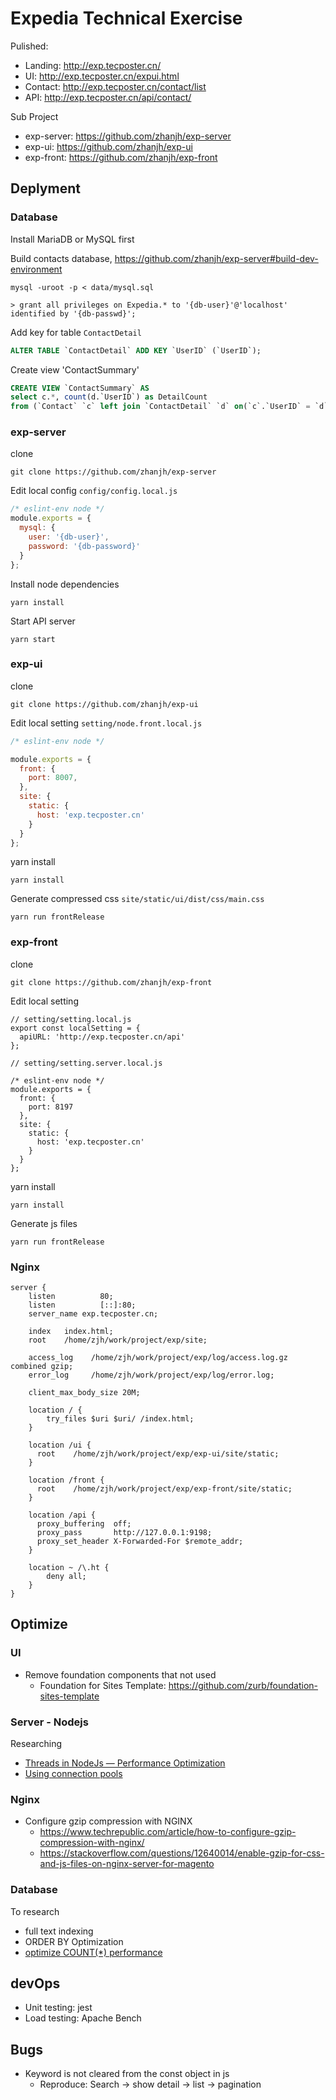 # Expedia Technical Exercise

Pulished:

* Landing: <http://exp.tecposter.cn/>
* UI: <http://exp.tecposter.cn/expui.html>
* Contact: <http://exp.tecposter.cn/contact/list>
* API: <http://exp.tecposter.cn/api/contact/>

Sub Project

* exp-server: <https://github.com/zhanjh/exp-server>
* exp-ui: <https://github.com/zhanjh/exp-ui>
* exp-front: <https://github.com/zhanjh/exp-front>

## Deplyment

### Database

Install MariaDB or MySQL first

Build contacts database, <https://github.com/zhanjh/exp-server#build-dev-environment>

```
mysql -uroot -p < data/mysql.sql

> grant all privileges on Expedia.* to '{db-user}'@'localhost' identified by '{db-passwd}';
```


Add key for table `ContactDetail`

```sql
ALTER TABLE `ContactDetail` ADD KEY `UserID` (`UserID`);
```

Create view 'ContactSummary'

```sql
CREATE VIEW `ContactSummary` AS
select c.*, count(d.`UserID`) as DetailCount
from (`Contact` `c` left join `ContactDetail` `d` on(`c`.`UserID` = `d`.`UserID`)) group by `d`.`UserID`
```

### exp-server

clone 

```
git clone https://github.com/zhanjh/exp-server
```

Edit local config `config/config.local.js`

```js
/* eslint-env node */
module.exports = {
  mysql: {
    user: '{db-user}',
    password: '{db-password}'
  }
};
```

Install node dependencies

```
yarn install
```

Start API server

```
yarn start
```

### exp-ui

clone

```
git clone https://github.com/zhanjh/exp-ui
```

Edit local setting `setting/node.front.local.js`

```js
/* eslint-env node */

module.exports = {
  front: {
    port: 8007,
  },
  site: {
    static: {
      host: 'exp.tecposter.cn'
    }
  }
};
```

yarn install

```
yarn install
```

Generate compressed css `site/static/ui/dist/css/main.css`

```
yarn run frontRelease
```

### exp-front

clone

```
git clone https://github.com/zhanjh/exp-front
```

Edit local setting

```
// setting/setting.local.js
export const localSetting = {
  apiURL: 'http://exp.tecposter.cn/api'
};

// setting/setting.server.local.js

/* eslint-env node */
module.exports = {
  front: {
    port: 8197
  },
  site: {
    static: {
      host: 'exp.tecposter.cn'
    }
  }
};
```

yarn install

```
yarn install
```

Generate js files

```
yarn run frontRelease
```

### Nginx

```
server {
    listen          80;
    listen          [::]:80;
    server_name exp.tecposter.cn;

    index   index.html;
    root    /home/zjh/work/project/exp/site;

    access_log    /home/zjh/work/project/exp/log/access.log.gz combined gzip;
    error_log     /home/zjh/work/project/exp/log/error.log;

    client_max_body_size 20M;

    location / {
        try_files $uri $uri/ /index.html;
    }

    location /ui {
      root    /home/zjh/work/project/exp/exp-ui/site/static;
    }

    location /front {
      root    /home/zjh/work/project/exp/exp-front/site/static;
    }

    location /api {
      proxy_buffering  off;
      proxy_pass       http://127.0.0.1:9198;
      proxy_set_header X-Forwarded-For $remote_addr;
    }

    location ~ /\.ht {
        deny all;
    }
}
```

## Optimize

### UI

* Remove foundation components that not used
	* Foundation for Sites Template: <https://github.com/zurb/foundation-sites-template>

### Server - Nodejs

Researching

* [Threads in NodeJs — Performance Optimization](https://medium.com/tech-tajawal/threading-in-nodejs-5d966a3b9858)
* [Using connection pools](https://www.npmjs.com/package/mysql2#using-connection-pools)

### Nginx

* Configure gzip compression with NGINX
	* <https://www.techrepublic.com/article/how-to-configure-gzip-compression-with-nginx/>
	* <https://stackoverflow.com/questions/12640014/enable-gzip-for-css-and-js-files-on-nginx-server-for-magento>

### Database

To research

* full text indexing
* ORDER BY Optimization
* [optimize COUNT(*) performance](https://stackoverflow.com/questions/19267507/how-to-optimize-count-performance-on-innodb-by-using-index)

## devOps

* Unit testing: jest
* Load testing: Apache Bench

## Bugs

* Keyword is not cleared from the const object in js
	* Reproduce: Search -> show detail -> list -> pagination
